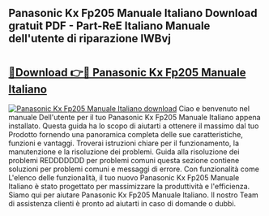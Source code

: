 ## Panasonic Kx Fp205 Manuale Italiano Download gratuit PDF - Part-ReE Italiano Manuale dell'utente di riparazione lWBvj

# <h2><a href="http://df991c.blite.top/?on=Panasonic+Kx+Fp205+Manuale+Italiano">🔗Download 👉🔴 Panasonic Kx Fp205 Manuale Italiano</a></h2>

[![Panasonic Kx Fp205 Manuale Italiano download](https://i.imgur.com/lujVjoI.png)](http://df991c.blite.top/?on=Panasonic+Kx+Fp205+Manuale+Italiano)
Ciao e benvenuto nel manuale Dell'utente per il tuo Panasonic Kx Fp205 Manuale Italiano appena installato. Questa guida ha lo scopo di aiutarti a ottenere il massimo dal tuo Prodotto fornendo una panoramica completa delle sue caratteristiche, funzioni e vantaggi. Troverai istruzioni chiare per il funzionamento, la manutenzione e la risoluzione dei problemi. Guida alla risoluzione dei problemi REDDDDDDD per problemi comuni questa sezione contiene soluzioni per problemi comuni e messaggi di errore. Con funzionalità come L'elenco delle funzionalità, il tuo nuovo Panasonic Kx Fp205 Manuale Italiano è stato progettato per massimizzare la produttività e l'efficienza. Siamo qui per aiutare Panasonic Kx Fp205 Manuale Italiano. Il nostro Team di assistenza clienti è pronto ad aiutarti in caso di domande o dubbi.

